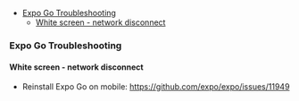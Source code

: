 - [Expo Go Troubleshooting](#expo-go-troubleshooting)
  - [White screen - network disconnect](#white-screen---network-disconnect)

### Expo Go Troubleshooting

#### White screen - network disconnect

- Reinstall Expo Go on mobile: https://github.com/expo/expo/issues/11949
